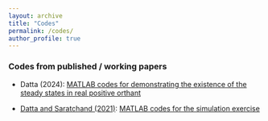 ```yaml
---
layout: archive
title: "Codes"
permalink: /codes/
author_profile: true
---
```


### Codes from published / working papers

* Datta (2024): [MATLAB codes for demonstrating the existence of the steady states in real positive orthant](https://smydtt.github.io/files/neodis_compiled_steadystate.m)

* [Datta and Saratchand (2021)](https://www.nipfp.org.in/media/medialibrary/2021/08/WP_352_2021.pdf): [MATLAB codes for the simulation exercise](https://smydtt.github.io/files/datta_saratchand_nipfp-21.m)

